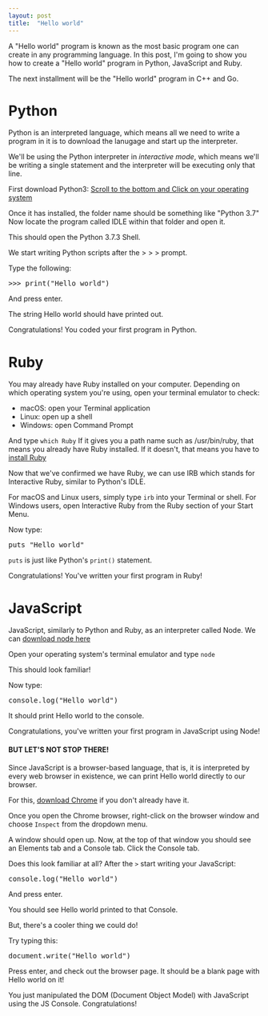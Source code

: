 ```yaml
---
layout: post
title:  "Hello world"
---
```


A "Hello world" program is known as the most basic program one can create in any programming language. In this post, I'm going to show you how to create a "Hello world" program in Python, JavaScript and Ruby. 

The next installment will be the "Hello world" program in C++ and Go.

<h1>Python</h1>

Python is an interpreted language, which means all we need to write a program in it is to download the lanugage and start up the interpreter.

We'll be using the Python interpreter in <i>interactive mode</i>, which means we'll be writing a single statement and the interpreter will be executing only that line.

First download Python3: [Scroll to the bottom and Click on your operating system][download-python]

Once it has installed, the folder name should be something like "Python 3.7" Now locate the program called IDLE within that folder and open it.

This should open the Python 3.7.3 Shell.

We start writing Python scripts after the > > > prompt.

Type the following:

<pre>>>> print("Hello world")</pre>

And press enter.

The string Hello world should have printed out.

Congratulations! You coded your first program in Python.

<h1>Ruby</h1>

You may already have Ruby installed on your computer. Depending on which operating system you're using, open your terminal emulator to check:

- macOS: open your Terminal application
- Linux: open up a shell
- Windows: open Command Prompt

And type `which Ruby`  If it gives you a path name such as /usr/bin/ruby, that means you already have Ruby installed. If it doesn't, that means you have to [install Ruby][download-ruby]

Now that we've confirmed we have Ruby, we can use IRB which stands for Interactive Ruby, similar to Python's IDLE.

For macOS and Linux users, simply type `irb` into your Terminal or shell. For Windows users, open Interactive Ruby from the Ruby section of your Start Menu.

Now type:
<pre>puts "Hello world"</pre>

`puts` is just like Python's `print()` statement.

Congratulations! You've written your first program in Ruby!

<h1>JavaScript</h1>

JavaScript, similarly to Python and Ruby, as an interpreter called Node.  We can [download node here][download-node]

Open your operating system's terminal emulator and type `node`

This should look familiar!

Now type:
<pre>console.log("Hello world")</pre>
It should print Hello world to the console.

Congratulations, you've written your first program in JavaScript using Node!

<h4>BUT LET'S NOT STOP THERE!</h4>

Since JavaScript is a browser-based language, that is, it is interpreted by every web browser in existence, we can print Hello world directly to our browser.

For this, [download Chrome][download-chrome] if you don't already have it.

Once you open the Chrome browser, right-click on the browser window and choose `Inspect` from the dropdown menu.

A window should open up. Now, at the top of that window you should see an Elements tab and a Console tab.  Click the Console tab.

Does this look familiar at all?  After the `>` start writing your JavaScript:

<pre>console.log("Hello world")</pre>
And press enter.

You should see Hello world printed to that Console.

But, there's a cooler thing we could do!

Try typing this:
<pre>document.write("Hello world")</pre>
Press enter, and check out the browser page.  It should be a blank page with Hello world on it!

You just manipulated the DOM (Document Object Model) with JavaScript using the JS Console. Congratulations!

[download-python]: https://www.python.org/downloads/release/python-373/

[download-vscode]: https://code.visualstudio.com/download

[download-ruby]: https://www.ruby-lang.org/en/documentation/installation/

[download-node]: https://nodejs.org/en/download/

[download-chrome]: https://www.google.com/chrome/browser/